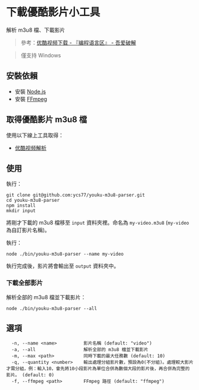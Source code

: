 # 下載優酷影片小工具

解析 m3u8 檔、下載影片

> 參考：[优酷视频下载 - 『编程语言区』  - 吾爱破解](https://www.52pojie.cn/thread-571855-1-1.html)

> 僅支持 Windows

## 安裝依賴

* 安裝 [Node.js](https://nodejs.org/en/)
* 安裝 [FFmpeg](https://www.ffmpeg.org/download.html)

## 取得優酷影片 m3u8 檔

使用以下線上工具取得：

<!-- * [Tubeninja.Net](https://www.tubeninja.net/) -->
* [优酷视频解析](https://www.parsevideo.com/youku/)

## 使用

執行：

```
git clone git@github.com:ycs77/youku-m3u8-parser.git
cd youku-m3u8-parser
npm install
mkdir input
```

將剛才下載的 m3u8 檔移至 `input` 資料夾裡。命名為 `my-video.m3u8` (`my-video` 為自訂影片名稱)。

執行：

```
node ./bin/youku-m3u8-parser --name my-video
```

執行完成後，影片將會輸出至 `output` 資料夾中。

### 下載全部影片

解析全部的 m3u8 檔並下載影片：

```
node ./bin/youku-m3u8-parser --all
```

## 選項

```
  -n, --name <name>          影片名稱 (default: "video")
  -a, --all                  解析全部的 m3u8 檔並下載影片
  -m, --max <path>           同時下載的最大任務數 (default: 10)
  -q, --quantity <number>    輸出處理分組影片數，預設為0(不分組)。處理較大影片才需分組，例：輸入10，會先將10小段影片為單位合併為數個大段的影片後，再合併為完整的影片。 (default: 0)
  -f, --ffmpeg <path>        FFmpeg 路徑 (default: "ffmpeg")
```
